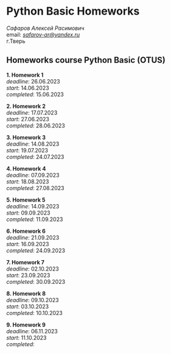 # Python Basic Homeworks

_Сафаров Алексей Расимович_  
email: *safarov-ar@yandex.ru*  
г.Тверь

## Homeworks course Python Basic (OTUS)

**1. Homework 1**  
_deadline_: 26.06.2023  
_start_: 14.06.2023  
_completed_: 15.06.2023

**2. Homework 2**  
_deadline_: 17.07.2023  
_start_: 27.06.2023  
_completed_: 28.06.2023

**3. Homework 3**  
_deadline_: 14.08.2023  
_start_: 19.07.2023  
_completed_: 24.07.2023

**4. Homework 4**  
_deadline_: 07.09.2023  
_start_: 18.08.2023  
_completed_: 27.08.2023

**5. Homework 5**  
_deadline_: 14.09.2023  
_start_: 09.09.2023  
_completed_: 11.09.2023

**6. Homework 6**  
_deadline_: 21.09.2023  
_start_: 16.09.2023  
_completed_: 24.09.2023

**7. Homework 7**  
_deadline_: 02.10.2023  
_start_: 23.09.2023  
_completed_: 30.09.2023

**8. Homework 8**  
_deadline_: 09.10.2023  
_start_: 03.10.2023  
_completed_: 10.10.2023

**9. Homework 9**  
_deadline_: 06.11.2023  
_start_: 11.10.2023  
_completed_:   
